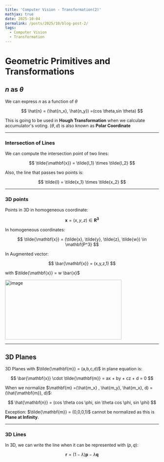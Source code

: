 ```yaml
---
title: 'Computer Vision - Transformation(2)'
mathjax: true
date: 2025-10-04
permalink: /posts/2025/10/blog-post-2/
tags:
  - Computer Vision
  - Transformation
---
```


# Geometric Primitives and Transformations

## $n$ as $\theta$

We can express $n$ as a function of $\theta$

$$
\hat{n} = (\hat{n_x}, \hat{n_y}) =(cos \theta,sin \theta)
$$

This is going to be used in **Hough Transformation** when we calculate accumulator's voting.
$(\theta , d)$ is also known as **Polar Coordinate**

---

### Intersection of Lines
We can compute the intersection point of two lines:


$$
\tilde{\mathbf{x}} = \tilde{l_1} \times \tilde{l_2}
$$

Also, the line that passes two points is:

$$
\tilde{l} = \tilde{x_1} \times \tilde{x_2}
$$

---

### 3D points

Points in 3D in homogeneous coordinate:

$$
\mathbf{x} = (x,y,z) \in \mathbf{R^3} 
$$

In homogeneous coordinates:

$$
\tilde{\mathbf{x}} = (\tilde{x}, \tilde{y}, \tilde{z}, \tilde{w}) \in \mathbf{P^3}
$$

In Augmented vector:

$$
\bar{\mathbf{x}} = (x,y,z,1)
$$

with $\tilde{\mathbf{x}} = w \bar{x}$ 

<img width="381" height="195" alt="image" src="https://github.com/user-attachments/assets/744b3d8d-acb9-4722-919a-9108652c5110" />

---

## 3D Planes

3D Planes with $\tilde{\mathbf{m}} = (a,b,c,d)$ in plane equation is:

$$
\bar{\mathbf{x}} \cdot \tilde{\mathbf{m}} = ax + by + cz + d = 0
$$  

When we normalize $\mathbf{m} =(\hat{m_x} , \hat{m_y}, \hat{m_x}, d) = (\hat{\mathbf{m}}, d)$:

$$
\hat{\mathbf{n}} = (cos \theta cos \phi, sin \theta cos \phi, sin \phi)
$$

Exception:
$\tilde{\mathbf{m}} = (0,0,0,1)$ cannot be normalized as this is **Plane at Infinity**.

---

### 3D Lines

In 3D, we can write the line when it can be represented with $(p,q)$:

$$
\mathbf{r} = (1- \lambda) \mathbf{p} - \lambda \mathbf{q}
$$

